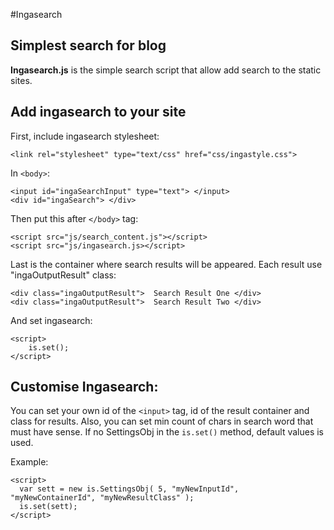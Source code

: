 #Ingasearch

## Simplest search for blog

**Ingasearch.js** is the simple search script that allow add
search to the static sites.

## Add ingasearch to your site
First, include ingasearch stylesheet: 

    <link rel="stylesheet" type="text/css" href="css/ingastyle.css">

In ```<body>```:

    <input id="ingaSearchInput" type="text"> </input>
    <div id="ingaSearch"> </div>

Then put this after ```</body>``` tag:


    <script src="js/search_content.js"></script>
    <script src="js/ingasearch.js></script>

Last is the container where search results will be appeared.
Each result use "ingaOutputResult" class:

    <div class="ingaOutputResult">  Search Result One </div>
    <div class="ingaOutputResult">  Search Result Two </div>




And set ingasearch:
    
    <script>
        is.set();
    </script>

## Customise Ingasearch:


You can set your own id of the ```<input>``` tag, id of the result container and class for results. 
Also, you can set min count of chars in search word that must have sense. If no SettingsObj in
the ```is.set()``` method, default values is used. 

Example:

    <script>
      var sett = new is.SettingsObj( 5, "myNewInputId", "myNewContainerId", "myNewResultClass" );
      is.set(sett);
    </script>
